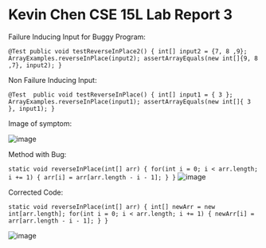 # Kevin Chen CSE 15L Lab Report 3


Failure Inducing Input for Buggy Program: 

`@Test
  public void testReverseInPlace2() {
    int[] input2 = {7, 8 ,9};
    ArrayExamples.reverseInPlace(input2);
    assertArrayEquals(new int[]{9, 8 ,7}, input2);
  }`
  

Non Failure Inducing Input:

`@Test 
	public void testReverseInPlace() {
    int[] input1 = { 3 };
    ArrayExamples.reverseInPlace(input1);
    assertArrayEquals(new int[]{ 3 }, input1);
  }`

Image of symptom:

![image](https://github.com/kevinkchen1/cse15l-lab-reports/assets/108315438/b797141d-0f5c-4a4d-b49c-db20da0057dc)


Method with Bug:

`static void reverseInPlace(int[] arr) {
    for(int i = 0; i < arr.length; i += 1) {
      arr[i] = arr[arr.length - i - 1];
    }
  }`
![image](https://github.com/kevinkchen1/cse15l-lab-reports/assets/108315438/42da3e76-02eb-45b3-ae22-c416cf571af4)

Corrected Code:

`static void reverseInPlace(int[] arr) {
    int[] newArr = new int[arr.length];
    for(int i = 0; i < arr.length; i += 1) {
      newArr[i] = arr[arr.length - i - 1];
    }
  }`
  


![image](https://github.com/kevinkchen1/cse15l-lab-reports/assets/108315438/51e1a7f3-71b5-4731-8b40-7975cea8072b)


